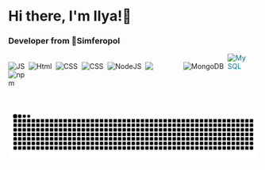   <div id="header" align="left">
  <h1> Hi there, I'm Ilya!👋</h1>
  <h3>Developer from 📍Simferopol</h3>
</div>

<img src="https://cdn.jsdelivr.net/gh/devicons/devicon/icons/javascript/javascript-original.svg"
title ="JS" width = "50">&nbsp;
<img src="https://cdn.jsdelivr.net/gh/devicons/devicon/icons/html5/html5-original.svg" 
title ="Html" width = "50">&nbsp;
<img src="https://cdn.jsdelivr.net/gh/devicons/devicon/icons/css3/css3-original.svg" 
title ="CSS"  width = "50">&nbsp;
<img src="https://cdn.jsdelivr.net/gh/devicons/devicon/icons/c/c-original.svg" 
title ="CSS"  width = "50">&nbsp; 
<img src="https://cdn.jsdelivr.net/gh/devicons/devicon/icons/nodejs/nodejs-original.svg"
title ="NodeJS"  width = "50">&nbsp; 
<img src="https://cdn.jsdelivr.net/gh/devicons/devicon/icons/express/express-original.svg"
title ="Express" style="color: white"  width = "50">&nbsp; 
<img src="https://cdn.jsdelivr.net/gh/devicons/devicon/icons/mongodb/mongodb-plain-wordmark.svg"
title ="MongoDB"  width = "50">&nbsp; 
<img src="https://cdn.jsdelivr.net/gh/devicons/devicon/icons/mysql/mysql-original-wordmark.svg"
title="MySQL" width="40" style="display: inline-block; color: #00758F;">&nbsp;
<img src="https://cdn.jsdelivr.net/gh/devicons/devicon/icons/npm/npm-original-wordmark.svg"
title="npm" width="40" style="display: inline-block;">&nbsp;
          

  
<div id="stat" align="center">
    <img src="https://github-profile-summary-cards.vercel.app/api/cards/profile-details?username=Kruleeo&theme=github_dark" alt=""/>
     <img src="https://github-profile-summary-cards.vercel.app/api/cards/stats?username=Kruleeo&theme=github_dark" alt=""/>
</div> 

![Snake animation](https://raw.githubusercontent.com/kruleeo/kruleeo/output/github-contribution-grid-snake-dark.svg)

